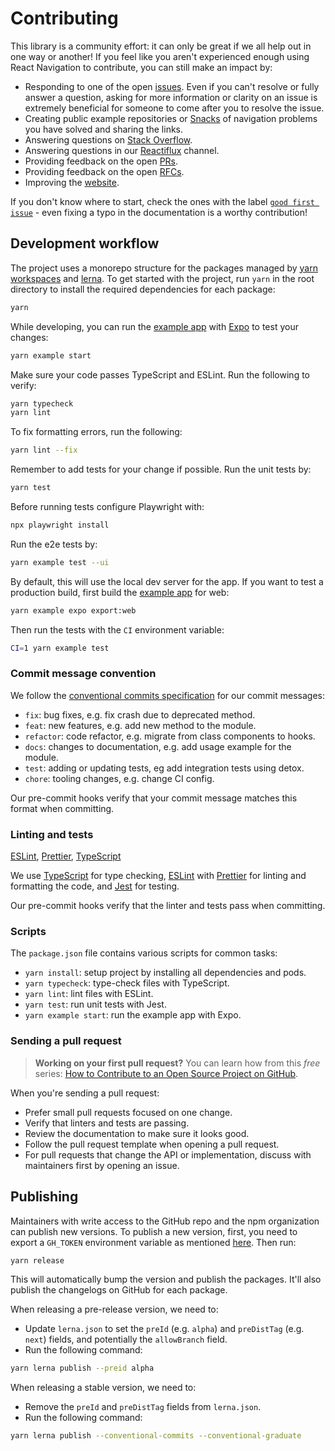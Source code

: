 # Contributing

This library is a community effort: it can only be great if we all help out in one way or another! If you feel like you aren't experienced enough using React Navigation to contribute, you can still make an impact by:

- Responding to one of the open [issues](https://github.com/react-navigation/react-navigation/issues). Even if you can't resolve or fully answer a question, asking for more information or clarity on an issue is extremely beneficial for someone to come after you to resolve the issue.
- Creating public example repositories or [Snacks](https://snack.expo.dev/) of navigation problems you have solved and sharing the links.
- Answering questions on [Stack Overflow](https://stackoverflow.com/search?q=react-navigation).
- Answering questions in our [Reactiflux](https://www.reactiflux.com/) channel.
- Providing feedback on the open [PRs](https://github.com/react-navigation/react-navigation/pulls).
- Providing feedback on the open [RFCs](https://github.com/react-navigation/rfcs).
- Improving the [website](https://github.com/react-navigation/react-navigation.github.io).

If you don't know where to start, check the ones with the label [`good first issue`](https://github.com/react-navigation/react-navigation/labels/good%20first%20issue) - even fixing a typo in the documentation is a worthy contribution!

## Development workflow

The project uses a monorepo structure for the packages managed by [yarn workspaces](https://yarnpkg.com/lang/en/docs/workspaces/) and [lerna](https://lerna.js.org). To get started with the project, run `yarn` in the root directory to install the required dependencies for each package:

```sh
yarn
```

While developing, you can run the [example app](/example/) with [Expo](https://expo.dev/) to test your changes:

```sh
yarn example start
```

Make sure your code passes TypeScript and ESLint. Run the following to verify:

```sh
yarn typecheck
yarn lint
```

To fix formatting errors, run the following:

```sh
yarn lint --fix
```

Remember to add tests for your change if possible. Run the unit tests by:

```sh
yarn test
```

Before running tests configure Playwright with:

```sh
npx playwright install
```

Run the e2e tests by:

```sh
yarn example test --ui
```

By default, this will use the local dev server for the app. If you want to test a production build, first build the [example app](/example/) for web:

```sh
yarn example expo export:web
```

Then run the tests with the `CI` environment variable:

```sh
CI=1 yarn example test
```

### Commit message convention

We follow the [conventional commits specification](https://www.conventionalcommits.org/en) for our commit messages:

- `fix`: bug fixes, e.g. fix crash due to deprecated method.
- `feat`: new features, e.g. add new method to the module.
- `refactor`: code refactor, e.g. migrate from class components to hooks.
- `docs`: changes to documentation, e.g. add usage example for the module.
- `test`: adding or updating tests, eg add integration tests using detox.
- `chore`: tooling changes, e.g. change CI config.

Our pre-commit hooks verify that your commit message matches this format when committing.

### Linting and tests

[ESLint](https://eslint.org/), [Prettier](https://prettier.io/), [TypeScript](https://www.typescriptlang.org/)

We use [TypeScript](https://www.typescriptlang.org/) for type checking, [ESLint](https://eslint.org/) with [Prettier](https://prettier.io/) for linting and formatting the code, and [Jest](https://jestjs.io/) for testing.

Our pre-commit hooks verify that the linter and tests pass when committing.

### Scripts

The `package.json` file contains various scripts for common tasks:

- `yarn install`: setup project by installing all dependencies and pods.
- `yarn typecheck`: type-check files with TypeScript.
- `yarn lint`: lint files with ESLint.
- `yarn test`: run unit tests with Jest.
- `yarn example start`: run the example app with Expo.

### Sending a pull request

> **Working on your first pull request?** You can learn how from this _free_ series: [How to Contribute to an Open Source Project on GitHub](https://egghead.io/series/how-to-contribute-to-an-open-source-project-on-github).

When you're sending a pull request:

- Prefer small pull requests focused on one change.
- Verify that linters and tests are passing.
- Review the documentation to make sure it looks good.
- Follow the pull request template when opening a pull request.
- For pull requests that change the API or implementation, discuss with maintainers first by opening an issue.

## Publishing

Maintainers with write access to the GitHub repo and the npm organization can publish new versions. To publish a new version, first, you need to export a `GH_TOKEN` environment variable as mentioned [here](https://github.com/lerna-lite/lerna-lite/blob/main/packages/version/README.md#remote-client-auth-tokens). Then run:

```sh
yarn release
```

This will automatically bump the version and publish the packages. It'll also publish the changelogs on GitHub for each package.

When releasing a pre-release version, we need to:

- Update `lerna.json` to set the `preId` (e.g. `alpha`) and `preDistTag` (e.g. `next`) fields, and potentially the `allowBranch` field.
- Run the following command:

```sh
yarn lerna publish --preid alpha
```

When releasing a stable version, we need to:

- Remove the `preId` and `preDistTag` fields from `lerna.json`.
- Run the following command:

```sh
yarn lerna publish --conventional-commits --conventional-graduate
```
